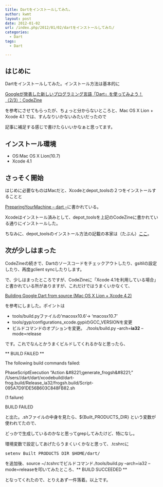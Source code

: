 ```yaml
---
title: Dartをインストールしてみた。
author: kwmt
layout: post
date: 2012-01-02
url: /index.php/2012/01/02/dartをインストールしてみた/
categories:
  - Dart
tags:
  - Dart

---
```

## はじめに

Dartをインストールしてみた。インストール方法は基本的に
  
[Googleが発表した新しいプログラミング言語「Dart」を使ってみよう！（2/3）：CodeZine][1]
  
を参考にさせてもらったが、ちょっと分からないところと、Mac OS X Lion + Xcode 4.1 では、すんなりいかないみたいだったので
  
記事に補足する感じで書けたらいいかなぁと思ってます。 

## インストール環境

  * OS:Mac OS X Lion(10.7)
  * Xcode 4.1

## さっそく開始

はじめに必要なものはMacだと、Xcodeとdepot_toolsの２つをインストールすることと
  
[PreparingYourMachine &#8211; dart &#8211;][2]に書かれている。 

Xcodeはインストール済みとして、depot_toolsを上記のCodeZineに書かれている通りにインストールした。
  
ちなみに、depot_toolsのインストール方法の記載の本家は（たぶん）[ここ][3]。 

## 次が少しはまった

CodeZineの続きで、Dartのソースコードをチェックアウトしたり、gsitilの設定したり、再度gclient syncしたりします。 

で、少しはまったところですが、CodeZineに「Xcode 4.1を利用している場合」と書かれている所がありますが、これだけではうまくいかなくて、
  
[Building Google Dart from source (Mac OS X Lion + Xcode 4.2)][4]
  
を参考にしました。ポイントは

  * tools/build.pyファイルの&#8217;macosx10.6&#8217;→ &#8216;macosx10.7&#8217;
  * tools/gyp/configurations\_xcode.gypiのGCC\_VERSIONを変更
  * ビルドコマンドのオプションを変更。 ./tools/build.py &#8211;arch=**ia32** &#8211;mode=release

です。これでなんとかうまくビルドしてくれるかなと思ったら、

\*\* BUILD FAILED \*\*
  
The following build commands failed:
  
PhaseScriptExecution &#8220;Action \&#8221;generate_frogsh\&#8221;&#8221; /Users/<username>/dart/dart/xcodebuild/dart-frog.build/Release_ia32/frogsh.build/Script-095A7D91DE56B603C848FB82.sh
  
(1 failure)
  
BUILD FAILED

と出た。.shファイルの中身を見たら、${Built\_PRODUCTS\_DIR} という変数が使われてたので、
  
どっかで生成しているのかなと思ってgrepしてみたけど、特になし。
  
環境変数で設定してあげたらうまくいくかなと思って、.tcshrcに

<pre class="brush: bash; title: ; notranslate" title="">setenv Built_PRODUCTS_DIR $HOME/dart/
</pre>

を追加後、source ~/.tcshrcでビルドコマンド./tools/build.py &#8211;arch=ia32 &#8211;mode=releaseを叩いてみたところ、\*\* BUILD SUCCEEDED \*\*
  
となってくれたので、とりえあず一件落着。以上です。

 [1]: http://codezine.jp/article/detail/6221?p=2
 [2]: http://code.google.com/p/dart/wiki/PreparingYourMachine
 [3]: http://dev.chromium.org/developers/how-tos/install-depot-tools
 [4]: https://sites.google.com/a/vislab.net/vislab-home/projects/vislab-dart-library/progress-vislab-dart-library/buildinggoogledartfromsource